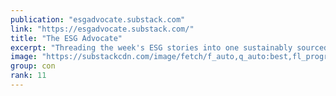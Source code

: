 ```yaml
---
publication: "esgadvocate.substack.com"
link: "https://esgadvocate.substack.com/"
title: "The ESG Advocate"
excerpt: "Threading the week's ESG stories into one sustainably sourced read. Click to read The ESG Advocate, by Matthew Sekol, a Substack publication with hundreds of readers."
image: "https://substackcdn.com/image/fetch/f_auto,q_auto:best,fl_progressive:steep/https%3A%2F%2Fesgadvocate.substack.com%2Ftwitter%2Fsubscribe-card.jpg%3Fv%3D1338736601%26version%3D8"
group: con
rank: 11
---
```

